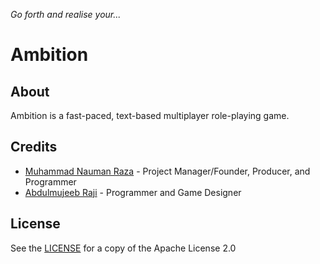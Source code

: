 *Go forth and realise your...*

# Ambition

## About
Ambition is a fast-paced, text-based multiplayer role-playing game.

## Credits
- [Muhammad Nauman Raza](https://github.com/devraza) - Project Manager/Founder, Producer, and Programmer
- [Abdulmujeeb Raji](https://github.com/midnadimple) - Programmer and Game Designer

## License
See the [LICENSE](LICENSE) for a copy of the Apache License 2.0
